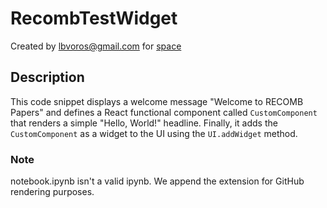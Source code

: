 # RecombTestWidget

Created by lbvoros@gmail.com for [space](https://mantisdev.csail.mit.edu/space/0ff09b31-2aee-466d-b8bb-9273eca8c172/)

## Description

This code snippet displays a welcome message "Welcome to RECOMB Papers" and defines a React functional component called `CustomComponent` that renders a simple "Hello, World!" headline. Finally, it adds the `CustomComponent` as a widget to the UI using the `UI.addWidget` method.

### Note
notebook.ipynb isn't a valid ipynb. We append the extension for GitHub rendering purposes.